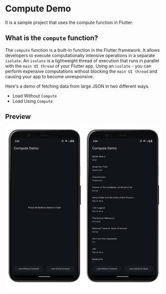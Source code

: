 # Compute Demo

It is a sample project that uses the compute function in Flutter.

## What is the `compute` function?
The `compute` function is a built-in function in the Flutter framework. It allows developers to execute computationally intensive operations in a separate `isolate`. An `isolate` is a lightweight thread of execution that runs in parallel with the `main UI thread` of your Flutter app. Using an `isolate` - you can perform expensive computations without blocking the `main UI thread` and causing your app to become unresponsive. 

Here's a demo of fetching data from large JSON in two different ways.
- Load Without `Compute`
- Load Using `Compute`

## Preview
![alt text](https://github.com/dharambudh1/compute-demo/blob/main/Preview/imgonline-com-ua-twotoone-9HiCYJa6Cw.png "img")
